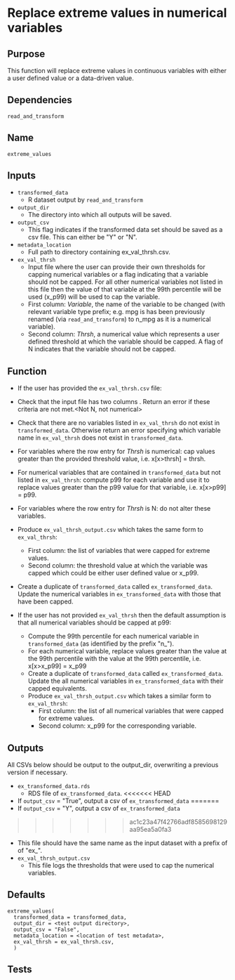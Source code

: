# Replace extreme values in numerical variables

## Purpose
This function will replace extreme values in continuous variables with either a user defined value or a data-driven value.

## Dependencies
`read_and_transform`

## Name
`extreme_values`

## Inputs
* `transformed_data`
  * R dataset output by `read_and_transform`
* `output_dir`
  * The directory into which all outputs will be saved.
* `output_csv`
  * This flag indicates if the transformed data set should be saved as a csv file. This can either be "Y" or "N".
* `metadata_location`
  * Full path to directory containing ex_val_thrsh.csv.
* `ex_val_thrsh`
    * Input file where the user can provide their own thresholds for capping numerical variables or a flag indicating that a variable should not be capped. For all other numerical variables not listed in this file then the value of that variable at the 99th percentile will be used (x_p99) will be used to cap the variable.
    * First column: _Variable_, the name of the variable to be changed (with relevant variable type prefix; e.g. mpg is has been previously renamed (via `read_and_transform`) to n_mpg as it is a numerical variable).
    * Second column: _Thrsh_, a numerical value which represents a user defined threshold at which the variable should be capped. A flag of N indicates that the variable should not be capped.


## Function  
* If the user has provided the `ex_val_thrsh.csv` file:
 * Check that the input file has two columns <names here>. Return an error if these criteria are not met.<Not N, not numerical>
 * Check that there are no variables listed in `ex_val_thrsh` do not exist in `transformed_data`. Otherwise return an error specifying which variable name in `ex_val_thrsh` does not exist in `transformed_data`.
 * For variables where the row entry for _Thrsh_ is numerical: cap values greater than the provided threshold value, i.e. x[x>thrsh] = thrsh.
 * For numerical variables that are contained in `transformed_data` but not listed in `ex_val_thrsh`:  compute p99 for each variable and use it to replace values greater than the p99 value for that variable, i.e. x[x>p99] = p99.
 * For variables where the row entry for _Thrsh_ is N: do not alter these variables.
 * Produce `ex_val_thrsh_output.csv` which takes the same <duplicate> form to `ex_val_thrsh`:
   * First column: the list of variables that were capped for extreme values.
   * Second column: the threshold value at which the variable was capped which could be either user defined value or x_p99.
 * Create a duplicate of `transformed_data` called `ex_transformed_data`. Update the numerical variables in `ex_transformed_data` with those that have been capped.

* If the user has not provided `ex_val_thrsh` then the default assumption is that all numerical variables should be capped at p99:
  * Compute the 99th percentile for each numerical variable in `transformed_data` (as identified by the prefix "n_").
  * For each numerical variable, replace values greater than the value at the 99th percentile with the value at the 99th percentile, i.e. x[x>x_p99] = x_p99
  * Create a duplicate of `transformed_data` called `ex_transformed_data`. Update the all numerical variables in `ex_transformed_data` with their capped equivalents.
  * Produce `ex_val_thrsh_output.csv` which takes a similar form to `ex_val_thrsh`:
    * First column: the list of all numerical variables that were capped for extreme values.
    * Second column: x_p99 for the corresponding variable.

## Outputs
All CSVs below should be output to the output_dir, overwriting a previous version if necessary.

* `ex_transformed_data.rds`
  * RDS file of `ex_transformed_data`.
<<<<<<< HEAD
* If `output_csv` = "True", output a csv of `ex_transformed_data`
=======
* If `output_csv` = "Y", output a csv of `ex_transformed_data`
>>>>>>> ac1c23a47f42766adf8585698129aa95ea5a0fa3
  * This file should have the same name as the input dataset with a prefix of of "ex\_".
* `ex_val_thrsh_output.csv`
  * This file logs the thresholds that were used to cap the numerical variables.
## Defaults
```
extreme_values(
  transformed_data = transformed_data,
  output_dir = <test output directory>,
  output_csv = "False",
  metadata_location = <location of test metadata>,
  ex_val_thrsh = ex_val_thrsh.csv,
  )  
```
## Tests
